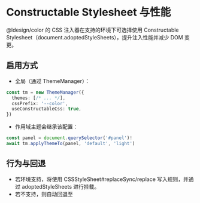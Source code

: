 # Constructable Stylesheet 与性能

@ldesign/color 的 CSS 注入器在支持的环境下可选择使用 Constructable Stylesheet（document.adoptedStyleSheets），提升注入性能并减少 DOM 变更。

## 启用方式
- 全局（通过 ThemeManager）：
```ts
const tm = new ThemeManager({
  themes: [/* ... */],
  cssPrefix: '--color',
  useConstructableCss: true,
})
```

- 作用域主题会继承该配置：
```ts
const panel = document.querySelector('#panel')!
await tm.applyThemeTo(panel, 'default', 'light')
```

## 行为与回退
- 若环境支持，将使用 CSSStyleSheet#replaceSync/replace 写入规则，并通过 adoptedStyleSheets 进行挂载。
- 若不支持，则自动回退至 <style> 标签方式，兼容性不受影响。

## 差量更新与稳定性
- 注入器默认具备最小差量更新：当生成的 CSS 文本未变化时跳过写入，减少 CSSOM 震荡。
- 推荐配合主题缓存与预生成，进一步降低首屏与切换开销。

## 注意事项
- SSR 内联 CSS 与 Constructable 路径可正常协同：SSR 负责首屏，客户端接管后继续使用 Constructable 替换/更新。
- 某些老旧环境不支持 adoptedStyleSheets，请保持 useConstructableCss 可配置。
